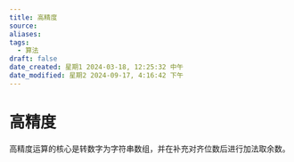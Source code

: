 ```yaml
---
title: 高精度
source: 
aliases: 
tags:
  - 算法
draft: false
date_created: 星期1 2024-03-18, 12:25:32 中午
date_modified: 星期2 2024-09-17, 4:16:42 下午
---
```


# 高精度

高精度运算的核心是转数字为字符串数组，并在补充对齐位数后进行加法取余数。